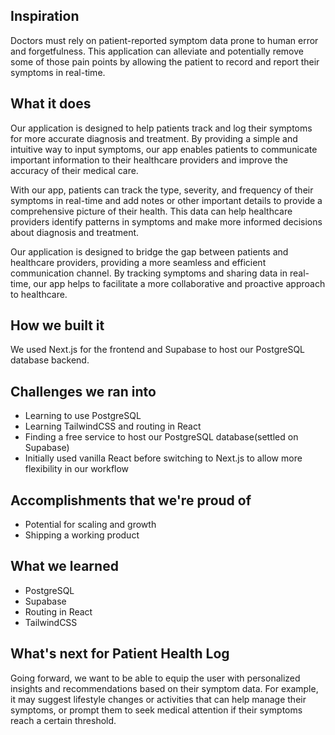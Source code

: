 ## Inspiration

Doctors must rely on patient-reported symptom data prone to human error and forgetfulness. This application can alleviate and potentially remove some of those pain points by allowing the patient to record and report their symptoms in real-time.

## What it does

Our application is designed to help patients track and log their symptoms for more accurate diagnosis and treatment. By providing a simple and intuitive way to input symptoms, our app enables patients to communicate important information to their healthcare providers and improve the accuracy of their medical care.

With our app, patients can track the type, severity, and frequency of their symptoms in real-time and add notes or other important details to provide a comprehensive picture of their health. This data can help healthcare providers identify patterns in symptoms and make more informed decisions about diagnosis and treatment.

Our application is designed to bridge the gap between patients and healthcare providers, providing a more seamless and efficient communication channel. By tracking symptoms and sharing data in real-time, our app helps to facilitate a more collaborative and proactive approach to healthcare.

## How we built it

We used Next.js for the frontend and Supabase to host our PostgreSQL database backend.

## Challenges we ran into

- Learning to use PostgreSQL
- Learning TailwindCSS and routing in React
- Finding a free service to host our PostgreSQL database(settled on Supabase)
- Initially used vanilla React before switching to Next.js to allow more flexibility in our workflow

## Accomplishments that we're proud of

- Potential for scaling and growth
- Shipping a working product

## What we learned

- PostgreSQL
- Supabase
- Routing in React
- TailwindCSS

## What's next for Patient Health Log

Going forward, we want to be able to equip the user with personalized insights and recommendations based on their symptom data. For example, it may suggest lifestyle changes or activities that can help manage their symptoms, or prompt them to seek medical attention if their symptoms reach a certain threshold.
